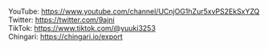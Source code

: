 YouTube: https://www.youtube.com/channel/UCnjOG1hZur5xvPS2EkSxYZQ</br>
Twitter: https://twitter.com/9ajni</br>
TikTok: https://www.tiktok.com/@yuuki3253</br>
Chingari: https://chingari.io/export</br>
